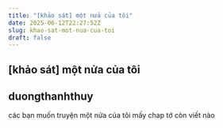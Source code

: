 ```yaml
---
title: "[khảo sát] một nửa của tôi"
date: 2025-06-12T22:27:52Z
slug: khao-sat-mot-nua-cua-toi
draft: false
---
```


## [khảo sát] một nửa của tôi

## duongthanhthuy

các bạn muốn truyện một nửa của tôi mấy chap
tớ còn viết nào